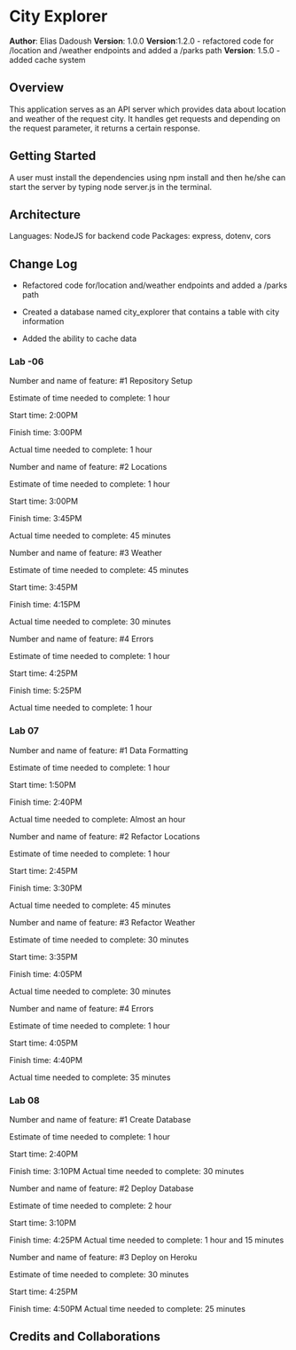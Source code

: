 # City Explorer

**Author**: Elias Dadoush
**Version**: 1.0.0
**Version**:1.2.0 - refactored code for /location and /weather endpoints and added a /parks path
**Version**: 1.5.0 - added cache system

## Overview
<!-- Provide a high level overview of what this application is and why you are building it, beyond the fact that it's an assignment for this class. (i.e. What's your problem domain?) -->
This application serves as an API server which provides data about location and weather of the request city. It handles get requests and depending on the request parameter, it returns a certain response.

## Getting Started

<!-- What are the steps that a user must take in order to build this app on their own machine and get it running? -->
A user must install the dependencies using npm install and then he/she can start the server by typing node server.js in the terminal.

## Architecture
<!-- Provide a detailed description of the application design. What technologies (languages, libraries, etc) you're using, and any other relevant design information. -->
Languages: NodeJS for backend code
Packages: express, dotenv, cors

## Change Log

- Refactored code for/location and/weather endpoints and added a /parks path

- Created a database named city_explorer that contains a table with city information

- Added the ability to cache data

### Lab -06

Number and name of feature: #1 Repository Setup

Estimate of time needed to complete: 1 hour

Start time: 2:00PM

Finish time: 3:00PM

Actual time needed to complete: 1 hour

Number and name of feature: #2 Locations

Estimate of time needed to complete: 1 hour

Start time: 3:00PM

Finish time: 3:45PM

Actual time needed to complete: 45 minutes

Number and name of feature: #3 Weather

Estimate of time needed to complete: 45 minutes

Start time: 3:45PM

Finish time: 4:15PM

Actual time needed to complete: 30 minutes

Number and name of feature: #4 Errors

Estimate of time needed to complete: 1 hour

Start time: 4:25PM

Finish time: 5:25PM

Actual time needed to complete: 1 hour

### Lab 07

Number and name of feature: #1 Data Formatting

Estimate of time needed to complete: 1 hour

Start time: 1:50PM

Finish time: 2:40PM

Actual time needed to complete: Almost an hour

Number and name of feature: #2 Refactor Locations

Estimate of time needed to complete: 1 hour

Start time: 2:45PM

Finish time: 3:30PM

Actual time needed to complete: 45 minutes

Number and name of feature: #3 Refactor Weather

Estimate of time needed to complete: 30 minutes

Start time: 3:35PM

Finish time: 4:05PM

Actual time needed to complete: 30 minutes

Number and name of feature: #4 Errors

Estimate of time needed to complete: 1 hour

Start time: 4:05PM

Finish time: 4:40PM

Actual time needed to complete: 35 minutes

### Lab 08

Number and name of feature: #1 Create Database

Estimate of time needed to complete: 1 hour

Start time: 2:40PM

Finish time: 3:10PM
Actual time needed to complete: 30 minutes

Number and name of feature: #2 Deploy Database

Estimate of time needed to complete: 2 hour

Start time: 3:10PM

Finish time: 4:25PM
Actual time needed to complete: 1 hour and 15 minutes

Number and name of feature: #3 Deploy on Heroku

Estimate of time needed to complete: 30 minutes

Start time: 4:25PM

Finish time: 4:50PM
Actual time needed to complete: 25 minutes

## Credits and Collaborations
<!-- Give credit (and a link) to other people or resources that helped you build this application. -->